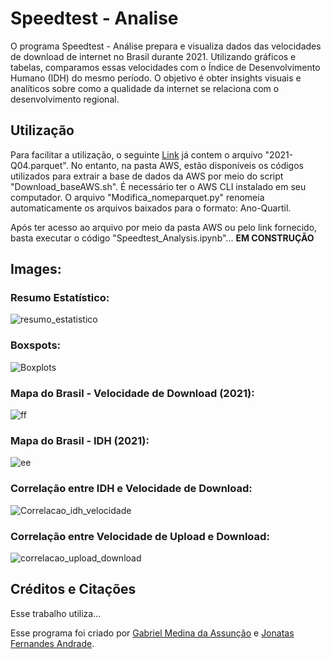 # Speedtest - Analise

O programa Speedtest - Análise prepara e visualiza dados das velocidades de download de internet no Brasil durante 2021. Utilizando gráficos e tabelas, comparamos essas velocidades com o Índice de Desenvolvimento Humano (IDH) do mesmo período. O objetivo é obter insights visuais e analíticos sobre como a qualidade da internet se relaciona com o desenvolvimento regional.

## Utilização

Para facilitar a utilização, o seguinte <a href="https://drive.google.com/file/d/1taFnCSQX3_zY2mHjmmjFRSu4Jb9jkoo8/view?usp=sharing">Link</a> já contem o arquivo "2021-Q04.parquet". No entanto, na pasta AWS, estão disponíveis os códigos utilizados para extrair a base de dados da AWS por meio do script "Download_baseAWS.sh". É necessário ter o AWS CLI instalado em seu computador. O arquivo "Modifica_nomeparquet.py" renomeia automaticamente os arquivos baixados para o formato: Ano-Quartil.

Após ter acesso ao arquivo por meio da pasta AWS ou pelo link fornecido, basta executar o código "Speedtest_Analysis.ipynb"... **EM CONSTRUÇÃO**

## Images:

### Resumo Estatístico:
![resumo_estatistico](https://github.com/gabs4841/Speedtest-Analysis/assets/74026100/afe33e10-f4b9-4192-b00c-780ac0de623f)

### Boxspots:
![Boxplots](https://github.com/gabs4841/Speedtest-Analysis/assets/74026100/f5f2562f-1cee-4ec9-9b70-7eddded97f79)

### Mapa do Brasil - Velocidade de Download (2021):
![ff](https://github.com/gabs4841/Speedtest-Analysis/assets/74026100/0339992b-d047-41ee-877f-2b4e27eaac16)

### Mapa do Brasil - IDH (2021):
![ee](https://github.com/gabs4841/Speedtest-Analysis/assets/74026100/a644e03e-9640-46df-b7dc-62e9b3aa20ed)

### Correlação entre IDH e Velocidade de Download:
![Correlacao_idh_velocidade](https://github.com/gabs4841/Speedtest-Analysis/assets/74026100/7f4814d6-13a6-49de-b1ef-72b4986d3948)

### Correlação entre Velocidade de Upload e Download:
![correlacao_upload_download](https://github.com/gabs4841/Speedtest-Analysis/assets/74026100/c81b64e6-9ca5-4983-933a-f9dc75f2dc9a)

## Créditos e Citações

Esse trabalho utiliza... 

Esse programa foi criado por [Gabriel Medina da Assunção](https://github.com/gabs4841) e [Jonatas Fernandes Andrade](https://github.com/JFA000).

<!-- 
[Starbucks Nutrition Facts](https://www.kaggle.com/datasets/utkarshx27/starbucks-nutrition) dataset, made available by Utkarsh Singh for the Advancement of Science and Art on Kaggle. Special thanks to Utkarsh Singh and the dataset creators for making this data available.

Este trabalho utiliza o conjunto de dados do Pacote Mananciais, disponibilizado por:

Beatriz Milz. (2020). beatrizmilz/mananciais: Mananciais 1.0 (1.0). Zenodo. https://doi.org/10.5281/zenodo.4319745. 

Agradecimentos especiais a [Beatriz Milz](https://github.com/beatrizmilz) e a Sabesp por disponibilizarem esses dados.
 -->
